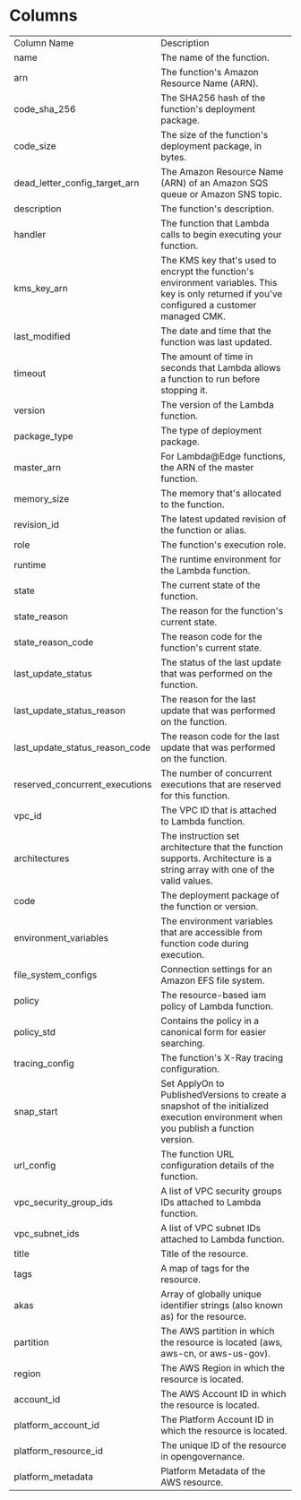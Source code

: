 # Columns  

<table>
	<tr><td>Column Name</td><td>Description</td></tr>
	<tr><td>name</td><td>The name of the function.</td></tr>
	<tr><td>arn</td><td>The function&#39;s Amazon Resource Name (ARN).</td></tr>
	<tr><td>code_sha_256</td><td>The SHA256 hash of the function&#39;s deployment package.</td></tr>
	<tr><td>code_size</td><td>The size of the function&#39;s deployment package, in bytes.</td></tr>
	<tr><td>dead_letter_config_target_arn</td><td>The Amazon Resource Name (ARN) of an Amazon SQS queue or Amazon SNS topic.</td></tr>
	<tr><td>description</td><td>The function&#39;s description.</td></tr>
	<tr><td>handler</td><td>The function that Lambda calls to begin executing your function.</td></tr>
	<tr><td>kms_key_arn</td><td>The KMS key that&#39;s used to encrypt the function&#39;s environment variables. This key is only returned if you&#39;ve configured a customer managed CMK.</td></tr>
	<tr><td>last_modified</td><td>The date and time that the function was last updated.</td></tr>
	<tr><td>timeout</td><td>The amount of time in seconds that Lambda allows a function to run before stopping it.</td></tr>
	<tr><td>version</td><td>The version of the Lambda function.</td></tr>
	<tr><td>package_type</td><td>The type of deployment package.</td></tr>
	<tr><td>master_arn</td><td>For Lambda@Edge functions, the ARN of the master function.</td></tr>
	<tr><td>memory_size</td><td>The memory that&#39;s allocated to the function.</td></tr>
	<tr><td>revision_id</td><td>The latest updated revision of the function or alias.</td></tr>
	<tr><td>role</td><td>The function&#39;s execution role.</td></tr>
	<tr><td>runtime</td><td>The runtime environment for the Lambda function.</td></tr>
	<tr><td>state</td><td>The current state of the function.</td></tr>
	<tr><td>state_reason</td><td>The reason for the function&#39;s current state.</td></tr>
	<tr><td>state_reason_code</td><td>The reason code for the function&#39;s current state.</td></tr>
	<tr><td>last_update_status</td><td>The status of the last update that was performed on the function.</td></tr>
	<tr><td>last_update_status_reason</td><td>The reason for the last update that was performed on the function.</td></tr>
	<tr><td>last_update_status_reason_code</td><td>The reason code for the last update that was performed on the function.</td></tr>
	<tr><td>reserved_concurrent_executions</td><td>The number of concurrent executions that are reserved for this function.</td></tr>
	<tr><td>vpc_id</td><td>The VPC ID that is attached to Lambda function.</td></tr>
	<tr><td>architectures</td><td>The instruction set architecture that the function supports. Architecture is a string array with one of the valid values.</td></tr>
	<tr><td>code</td><td>The deployment package of the function or version.</td></tr>
	<tr><td>environment_variables</td><td>The environment variables that are accessible from function code during execution.</td></tr>
	<tr><td>file_system_configs</td><td>Connection settings for an Amazon EFS file system.</td></tr>
	<tr><td>policy</td><td>The resource-based iam policy of Lambda function.</td></tr>
	<tr><td>policy_std</td><td>Contains the policy in a canonical form for easier searching.</td></tr>
	<tr><td>tracing_config</td><td>The function&#39;s X-Ray tracing configuration.</td></tr>
	<tr><td>snap_start</td><td>Set ApplyOn to PublishedVersions to create a snapshot of the initialized execution environment when you publish a function version.</td></tr>
	<tr><td>url_config</td><td>The function URL configuration details of the function.</td></tr>
	<tr><td>vpc_security_group_ids</td><td>A list of VPC security groups IDs attached to Lambda function.</td></tr>
	<tr><td>vpc_subnet_ids</td><td>A list of VPC subnet IDs attached to Lambda function.</td></tr>
	<tr><td>title</td><td>Title of the resource.</td></tr>
	<tr><td>tags</td><td>A map of tags for the resource.</td></tr>
	<tr><td>akas</td><td>Array of globally unique identifier strings (also known as) for the resource.</td></tr>
	<tr><td>partition</td><td>The AWS partition in which the resource is located (aws, aws-cn, or aws-us-gov).</td></tr>
	<tr><td>region</td><td>The AWS Region in which the resource is located.</td></tr>
	<tr><td>account_id</td><td>The AWS Account ID in which the resource is located.</td></tr>
	<tr><td>platform_account_id</td><td>The Platform Account ID in which the resource is located.</td></tr>
	<tr><td>platform_resource_id</td><td>The unique ID of the resource in opengovernance.</td></tr>
	<tr><td>platform_metadata</td><td>Platform Metadata of the AWS resource.</td></tr>
</table>